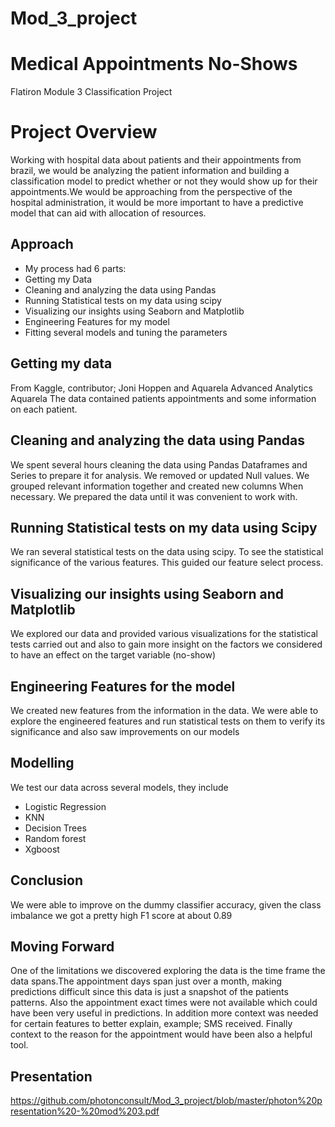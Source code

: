 # Mod_3_project

# Medical Appointments No-Shows
Flatiron Module 3 Classification Project

# Project Overview
Working with hospital data about patients and their appointments from brazil, we would be analyzing the patient information and building a classification model to predict whether or not they would show up for their appointments.We would be approaching from the perspective of the hospital administration, it would be more important to have a predictive model that can aid with allocation of resources.

## Approach
* My process had 6 parts:
* Getting my Data
* Cleaning and analyzing the data using Pandas
* Running Statistical tests on my data using scipy
* Visualizing our insights using Seaborn and Matplotlib
* Engineering Features for my model
* Fitting several models and tuning the parameters 
## Getting my data
From Kaggle, contributor; Joni Hoppen and Aquarela Advanced Analytics Aquarela
The data contained patients appointments and some information on each patient.
 
## Cleaning and analyzing the data using Pandas
We spent several hours cleaning the data using Pandas Dataframes and Series to prepare it for analysis. We removed or updated Null values. We grouped relevant information together and created new columns When necessary. We prepared the data until it was convenient to work with.

## Running Statistical tests on my data using Scipy
We ran several statistical tests on the data using scipy. To see the statistical significance of the various features. This guided our feature select process.
## Visualizing our insights using Seaborn and Matplotlib
We  explored our data and provided various visualizations for the statistical tests carried out and also to gain more insight on the factors we considered to have an effect on the target variable (no-show)
## Engineering Features for the model
We  created new features from the information in the data. We were able to explore the engineered features and run statistical tests on them to verify its significance and also saw improvements on our models
## Modelling 
We test our data across several models, they include
* Logistic Regression
* KNN
* Decision Trees
* Random forest 
* Xgboost
 
## Conclusion
We were able to improve on the dummy classifier accuracy, given the class imbalance we got a pretty high F1 score at about 0.89
## Moving Forward
One of the limitations we discovered exploring the data is the time frame the data spans.The appointment days span just over a month, making predictions difficult since this data is just a snapshot of the patients patterns. Also the appointment exact times were not available which could have been very useful in predictions. In addition more context was needed for certain features to better explain, example; SMS received. Finally context to the reason for the appointment would have been also a helpful tool.
## Presentation

https://github.com/photonconsult/Mod_3_project/blob/master/photon%20presentation%20-%20mod%203.pdf
